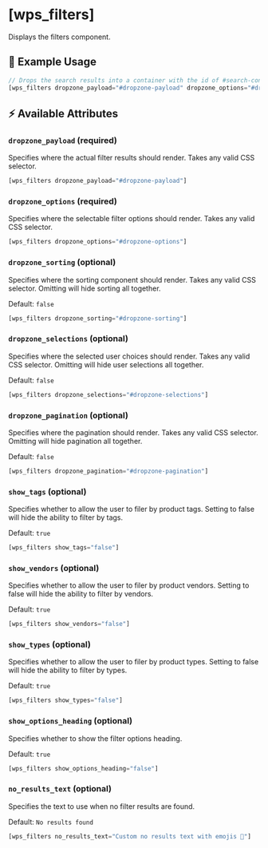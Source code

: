 # [wps_filters]

Displays the filters component.

## 🎯 Example Usage

```js
// Drops the search results into a container with the id of #search-container
[wps_filters dropzone_payload="#dropzone-payload" dropzone_options="#dropzone-options"]

```

## ⚡️ Available Attributes

### `dropzone_payload` <span class="attr-type attr-type-required">(required)</span>

Specifies where the actual filter results should render. Takes any valid CSS selector.

```js
[wps_filters dropzone_payload="#dropzone-payload"]
```

### `dropzone_options` <span class="attr-type attr-type-required">(required)</span>

Specifies where the selectable filter options should render. Takes any valid CSS selector.

```js
[wps_filters dropzone_options="#dropzone-options"]
```

### `dropzone_sorting` <span class="attr-type attr-type-optional">(optional)</span>

Specifies where the sorting component should render. Takes any valid CSS selector. Omitting will hide sorting all together.

Default: `false`

```js
[wps_filters dropzone_sorting="#dropzone-sorting"]
```

### `dropzone_selections` <span class="attr-type attr-type-optional">(optional)</span>

Specifies where the selected user choices should render. Takes any valid CSS selector. Omitting will hide user selections all together.

Default: `false`

```js
[wps_filters dropzone_selections="#dropzone-selections"]
```

### `dropzone_pagination` <span class="attr-type attr-type-optional">(optional)</span>

Specifies where the pagination should render. Takes any valid CSS selector. Omitting will hide pagination all together.

Default: `false`

```js
[wps_filters dropzone_pagination="#dropzone-pagination"]
```

### `show_tags` <span class="attr-type attr-type-optional">(optional)</span>

Specifies whether to allow the user to filer by product tags. Setting to false will hide the ability to filter by tags.

Default: `true`

```js
[wps_filters show_tags="false"]
```

### `show_vendors` <span class="attr-type attr-type-optional">(optional)</span>

Specifies whether to allow the user to filer by product vendors. Setting to false will hide the ability to filter by vendors.

Default: `true`

```js
[wps_filters show_vendors="false"]
```

### `show_types` <span class="attr-type attr-type-optional">(optional)</span>

Specifies whether to allow the user to filer by product types. Setting to false will hide the ability to filter by types.

Default: `true`

```js
[wps_filters show_types="false"]
```

### `show_options_heading` <span class="attr-type attr-type-optional">(optional)</span>

Specifies whether to show the filter options heading.

Default: `true`

```js
[wps_filters show_options_heading="false"]
```

### `no_results_text` <span class="attr-type attr-type-optional">(optional)</span>

Specifies the text to use when no filter results are found.

Default: `No results found`

```js
[wps_filters no_results_text="Custom no results text with emojis 🚨"]
```

